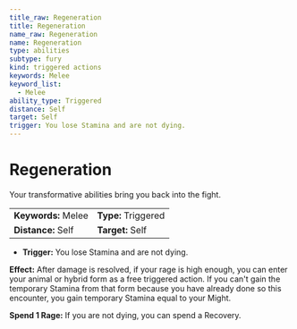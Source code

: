 ```yaml
---
title_raw: Regeneration
title: Regeneration
name_raw: Regeneration
name: Regeneration
type: abilities
subtype: fury
kind: triggered actions
keywords: Melee
keyword_list:
  - Melee
ability_type: Triggered
distance: Self
target: Self
trigger: You lose Stamina and are not dying.
---
```


# Regeneration

Your transformative abilities bring you back into the fight.

|                     |                     |
| :------------------ | :------------------ |
| **Keywords:** Melee | **Type:** Triggered |
| **Distance:** Self  | **Target:** Self    |

- **Trigger:** You lose Stamina and are not dying.

**Effect:** After damage is resolved, if your rage is high enough, you can enter your animal or hybrid form as a free triggered action. If you can't gain the temporary Stamina from that form because you have already done so this encounter, you gain temporary Stamina equal to your Might.

**Spend 1 Rage:** If you are not dying, you can spend a Recovery.
